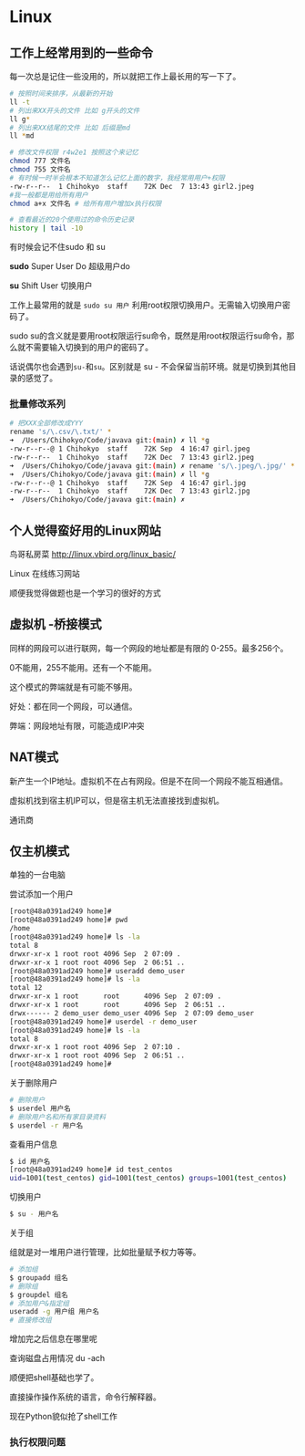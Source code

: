 # Linux

## 工作上经常用到的一些命令

每一次总是记住一些没用的，所以就把工作上最长用的写一下了。

```bash
# 按照时间来排序，从最新的开始
ll -t
# 列出来XX开头的文件 比如 g开头的文件
ll g*
# 列出来XX结尾的文件 比如 后缀是md
ll *md

# 修改文件权限 r4w2e1 按照这个来记忆
chmod 777 文件名
chmod 755 文件名
# 有时候一时半会根本不知道怎么记忆上面的数字，我经常用用户+权限
-rw-r--r--  1 Chihokyo  staff    72K Dec  7 13:43 girl2.jpeg
#我一般都是用给所有用户 
chmod a+x 文件名 # 给所有用户增加x执行权限

# 查看最近的20个使用过的命令历史记录
history | tail -10
```

有时候会记不住sudo 和 su

**sudo** Super User Do 超级用户do

**su** Shift User 切换用户

工作上最常用的就是 `sudo su 用户` 利用root权限切换用户。无需输入切换用户密码了。

sudo su的含义就是要用root权限运行su命令，既然是用root权限运行su命令，那么就不需要输入切换到的用户的密码了。

话说偶尔也会遇到`su-`和`su`。区别就是 su - 不会保留当前环境。就是切换到其他目录的感觉了。

### 批量修改系列

```bash
# 把XXX全部修改成YYY
rename 's/\.csv/\.txt/' *
➜  /Users/Chihokyo/Code/javava git:(main) ✗ ll *g
-rw-r--r--@ 1 Chihokyo  staff    72K Sep  4 16:47 girl.jpeg
-rw-r--r--  1 Chihokyo  staff    72K Dec  7 13:43 girl2.jpeg
➜  /Users/Chihokyo/Code/javava git:(main) ✗ rename 's/\.jpeg/\.jpg/' *
➜  /Users/Chihokyo/Code/javava git:(main) ✗ ll *g
-rw-r--r--@ 1 Chihokyo  staff    72K Sep  4 16:47 girl.jpg
-rw-r--r--  1 Chihokyo  staff    72K Dec  7 13:43 girl2.jpg
➜  /Users/Chihokyo/Code/javava git:(main) ✗
```



## 个人觉得蛮好用的Linux网站

鸟哥私房菜 http://linux.vbird.org/linux_basic/

Linux 在线练习网站

顺便我觉得做题也是一个学习的很好的方式

## 虚拟机 -桥接模式

同样的网段可以进行联网，每一个网段的地址都是有限的 0-255。最多256个。

0不能用，255不能用。还有一个不能用。

这个模式的弊端就是有可能不够用。

好处：都在同一个网段，可以通信。

弊端：网段地址有限，可能造成IP冲突

## NAT模式

新产生一个IP地址。虚拟机不在占有网段。但是不在同一个网段不能互相通信。

虚拟机找到宿主机IP可以，但是宿主机无法直接找到虚拟机。 

通讯商

## 仅主机模式

单独的一台电脑

尝试添加一个用户

```bash
[root@48a0391ad249 home]#
[root@48a0391ad249 home]# pwd
/home
[root@48a0391ad249 home]# ls -la
total 8
drwxr-xr-x 1 root root 4096 Sep  2 07:09 .
drwxr-xr-x 1 root root 4096 Sep  2 06:51 ..
[root@48a0391ad249 home]# useradd demo_user
[root@48a0391ad249 home]# ls -la
total 12
drwxr-xr-x 1 root      root      4096 Sep  2 07:09 .
drwxr-xr-x 1 root      root      4096 Sep  2 06:51 ..
drwx------ 2 demo_user demo_user 4096 Sep  2 07:09 demo_user
[root@48a0391ad249 home]# userdel -r demo_user
[root@48a0391ad249 home]# ls -la
total 8
drwxr-xr-x 1 root root 4096 Sep  2 07:10 .
drwxr-xr-x 1 root root 4096 Sep  2 06:51 ..
[root@48a0391ad249 home]#
```

关于删除用户

```bash
# 删除用户
$ userdel 用户名
# 删除用户名和所有家目录资料
$ userdel -r 用户名
```

查看用户信息

```bash
$ id 用户名
[root@48a0391ad249 home]# id test_centos
uid=1001(test_centos) gid=1001(test_centos) groups=1001(test_centos)
```

切换用户

```bash
$ su - 用户名
```

关于组

组就是对一堆用户进行管理，比如批量赋予权力等等。

```bash
# 添加组
$ groupadd 组名
# 删除组
$ groupdel 组名
# 添加用户&指定组
useradd -g 用户组 用户名
# 直接修改组

```

增加完之后信息在哪里呢

查询磁盘占用情况 du -ach

顺便把shell基础也学了。

直接操作操作系统的语言，命令行解释器。

现在Python貌似抢了shell工作

### 执行权限问题



